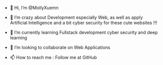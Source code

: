 - 👋 Hi, I’m @MollyXuemn

- 👀 I’m crazy about Development especially Web, as well as apply Artificial Intelligence and a bit cyber security for these cute websites !!! 

- 🌱 I’m currently learning Fullstack development cyber security and deep learning 

- 💞️ I’m looking to collaborate on Web Applications

- 📫 How to reach me : Follow me at GitHub


<!---
MollyXuemn/MollyXuemn is a ✨ special ✨ repository because its `README.md` (this file) appears on your GitHub profile.
You can click the Preview link to take a look at your changes.
--->
